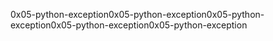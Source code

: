 0x05-python-exception0x05-python-exception0x05-python-exception0x05-python-exception0x05-python-exception

